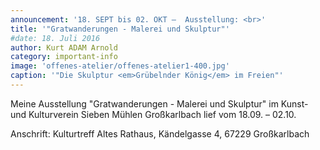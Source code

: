```yaml
---
announcement: '18. SEPT bis 02. OKT –  Ausstellung: <br>'
title: '"Gratwanderungen - Malerei und Skulptur"'
#date: 18. Juli 2016
author: Kurt ADAM Arnold
category: important-info
image: 'offenes-atelier/offenes-atelier1-400.jpg'
caption: '"Die Skulptur <em>Grübelnder König</em> im Freien"'
---
```


Meine Ausstellung "Gratwanderungen - Malerei und Skulptur" im Kunst- und Kulturverein Sieben Mühlen Großkarlbach lief vom 18.09. – 02.10.

Anschrift: Kulturtreff Altes Rathaus, Kändelgasse 4, 67229 Großkarlbach
